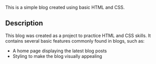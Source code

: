 This is a simple blog created using basic HTML and CSS.

## Description

This blog was created as a project to practice HTML and CSS skills. It contains several basic features commonly found in blogs, such as:

- A home page displaying the latest blog posts
- Styling to make the blog visually appealing
